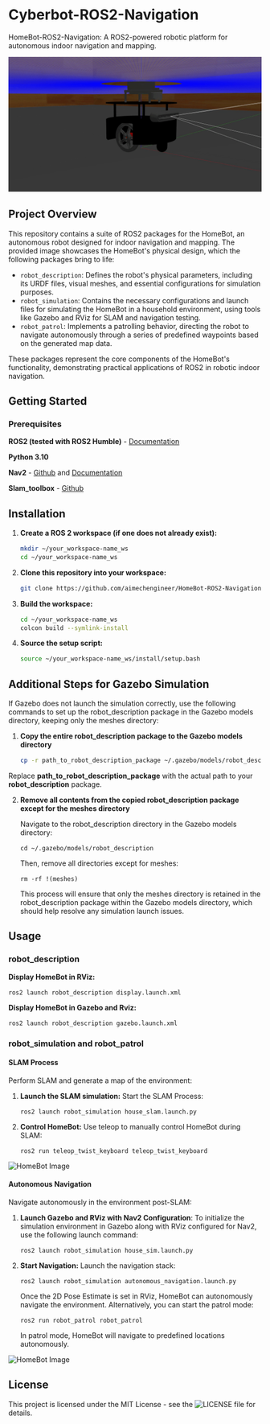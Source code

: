 # Cyberbot-ROS2-Navigation
HomeBot-ROS2-Navigation: A ROS2-powered robotic platform for autonomous indoor navigation and mapping.

![HomeBot Image](mobile_robot_gazebo.gif) 

## Project Overview
This repository contains a suite of ROS2 packages for the HomeBot, an autonomous robot designed for indoor navigation and mapping. The provided image showcases the HomeBot's physical design, which the following packages bring to life:

- `robot_description`: Defines the robot's physical parameters, including its URDF files, visual meshes, and essential configurations for simulation purposes.
- `robot_simulation`: Contains the necessary configurations and launch files for simulating the HomeBot in a household environment, using tools like Gazebo and RViz for SLAM and navigation testing.
- `robot_patrol`: Implements a patrolling behavior, directing the robot to navigate autonomously through a series of predefined waypoints based on the generated map data.

These packages represent the core components of the HomeBot's functionality, demonstrating practical applications of ROS2 in robotic indoor navigation.

## Getting Started
### Prerequisites
  **ROS2 (tested with ROS2 Humble)** - [Documentation](https://docs.ros.org/en/humble/index.html)
  
  **Python 3.10**

  **Nav2** - [Github](https://github.com/ros-planning/navigation2) and [Documentation](https://navigation.ros.org/)
  
  **Slam_toolbox** - [Github](https://github.com/SteveMacenski/slam_toolbox)
    
## Installation

1. **Create a ROS 2 workspace (if one does not already exist):**
   
   ```sh
   mkdir ~/your_workspace-name_ws
   cd ~/your_workspace-name_ws
   
2. **Clone this repository into your workspace:**
   
   ```sh
   git clone https://github.com/aimechengineer/HomeBot-ROS2-Navigation.git src

3. **Build the workspace:**
   ```sh
   cd ~/your_workspace-name_ws
   colcon build --symlink-install

4. **Source the setup script:**
   ```sh
   source ~/your_workspace-name_ws/install/setup.bash
   
## Additional Steps for Gazebo Simulation
If Gazebo does not launch the simulation correctly, use the following commands to set up the robot_description package in the Gazebo models directory, keeping only the meshes directory:

1. **Copy the entire robot_description package to the Gazebo models directory**
   
   ```sh
   cp -r path_to_robot_description_package ~/.gazebo/models/robot_description   
Replace **path_to_robot_description_package** with the actual path to your **robot_description** package.

2. **Remove all contents from the copied robot_description package except for the meshes directory**

   Navigate to the robot_description directory in the Gazebo models directory:

       cd ~/.gazebo/models/robot_description

   Then, remove all directories except for meshes:

       rm -rf !(meshes)
   This process will ensure that only the meshes directory is retained in the robot_description package within the Gazebo models directory, which should help resolve any simulation launch issues.

## Usage
### robot_description
**Display HomeBot in RViz:**

    ros2 launch robot_description display.launch.xml

**Display HomeBot in Gazebo and Rviz:**

    ros2 launch robot_description gazebo.launch.xml

### robot_simulation and robot_patrol
#### SLAM Process
Perform SLAM and generate a map of the environment:

1. **Launch the SLAM simulation:**
   Start the SLAM Process:

       ros2 launch robot_simulation house_slam.launch.py
       
3. **Control HomeBot:**
   Use teleop to manually control HomeBot during SLAM:
   
       ros2 run teleop_twist_keyboard teleop_twist_keyboard
   
![HomeBot Image](slam.gif)  

#### Autonomous Navigation
Navigate autonomously in the environment post-SLAM:
1. **Launch Gazebo and RViz with Nav2 Configuration**:
   To initialize the simulation environment in Gazebo along with RViz configured for Nav2, use the following launch command:

       ros2 launch robot_simulation house_sim.launch.py
   
3. **Start Navigation:**
   Launch the navigation stack:

       ros2 launch robot_simulation autonomous_navigation.launch.py

   Once the 2D Pose Estimate is set in RViz, HomeBot can autonomously navigate the environment. Alternatively, you can start the patrol mode:

       ros2 run robot_patrol robot_patrol 
   In patrol mode, HomeBot will navigate to predefined locations autonomously.

![HomeBot Image](navigation.gif) 

## License

This project is licensed under the MIT License - see the ![LICENSE](LICENSE)  file for details.
